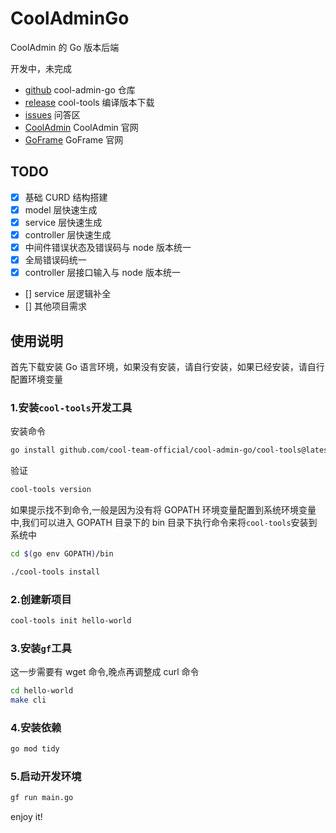 # CoolAdminGo

CoolAdmin 的 Go 版本后端

开发中，未完成

- [github](https://github.com/cool-team-official/cool-admin-go) cool-admin-go 仓库
- [release](https://github.com/cool-team-official/cool-admin-go/releases) cool-tools 编译版本下载
- [issues](https://github.com/cool-team-official/cool-admin-go/issues) 问答区
- [CoolAdmin](https://cool-js.com) CoolAdmin 官网
- [GoFrame](https://goframe.org) GoFrame 官网

## TODO

- [x] 基础 CURD 结构搭建
- [x] model 层快速生成
- [x] service 层快速生成
- [x] controller 层快速生成
- [x] 中间件错误状态及错误码与 node 版本统一
- [x] 全局错误码统一
- [x] controller 层接口输入与 node 版本统一
- [] service 层逻辑补全
- [] 其他项目需求

## 使用说明

首先下载安装 Go 语言环境，如果没有安装，请自行安装，如果已经安装，请自行配置环境变量

### 1.安装`cool-tools`开发工具

安装命令

```bash
go install github.com/cool-team-official/cool-admin-go/cool-tools@latest
```

验证

```bash
cool-tools version
```

如果提示找不到命令,一般是因为没有将 GOPATH 环境变量配置到系统环境变量中,我们可以进入 GOPATH 目录下的 bin 目录下执行命令来将`cool-tools`安装到系统中

```bash
cd $(go env GOPATH)/bin

./cool-tools install
```

### 2.创建新项目

```bash
cool-tools init hello-world
```

### 3.安装`gf`工具

这一步需要有 wget 命令,晚点再调整成 curl 命令

```bash
cd hello-world
make cli
```

### 4.安装依赖

```bash
go mod tidy
```

### 5.启动开发环境

```bash
gf run main.go
```

enjoy it!
